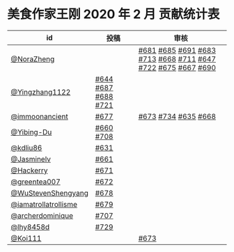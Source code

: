 # 美食作家王刚 2020 年 2 月 贡献统计表

| id | 投稿 | 审核 |
| -- | --- | --- |
| [@NoraZheng](https://github.com/NoraZheng) | | [#681](https://github.com/immoonancient/YTSubtitles/issues/681) [#685](https://github.com/immoonancient/YTSubtitles/issues/685) [#691](https://github.com/immoonancient/YTSubtitles/issues/691) [#683](https://github.com/immoonancient/YTSubtitles/issues/683) [#713](https://github.com/immoonancient/YTSubtitles/issues/713) [#668](https://github.com/immoonancient/YTSubtitles/issues/668) [#711](https://github.com/immoonancient/YTSubtitles/issues/711) [#647](https://github.com/immoonancient/YTSubtitles/issues/647) [#722](https://github.com/immoonancient/YTSubtitles/issues/722) [#675](https://github.com/immoonancient/YTSubtitles/issues/675) [#667](https://github.com/immoonancient/YTSubtitles/issues/667) [#690](https://github.com/immoonancient/YTSubtitles/issues/690) |
| [@Yingzhang1122](https://github.com/Yingzhang1122) | [#644](https://github.com/immoonancient/YTSubtitles/issues/644) [#687](https://github.com/immoonancient/YTSubtitles/issues/687) [#688](https://github.com/immoonancient/YTSubtitles/issues/688) [#721](https://github.com/immoonancient/YTSubtitles/issues/721) | |
| [@immoonancient](https://github.com/immoonancient) | [#677](https://github.com/immoonancient/YTSubtitles/issues/677) | [#673](https://github.com/immoonancient/YTSubtitles/issues/673) [#734](https://github.com/immoonancient/YTSubtitles/issues/734) [#635](https://github.com/immoonancient/YTSubtitles/issues/635) [#668](https://github.com/immoonancient/YTSubtitles/issues/668) |
| [@Yibing-Du](https://github.com/Yibing-Du) | [#660](https://github.com/immoonancient/YTSubtitles/issues/660) [#708](https://github.com/immoonancient/YTSubtitles/issues/708) | |
| [@kdliu86](https://github.com/kdliu86) | [#631](https://github.com/immoonancient/YTSubtitles/issues/631) | |
| [@Jasminelv](https://github.com/Jasminelv) | [#661](https://github.com/immoonancient/YTSubtitles/issues/661) | |
| [@Hackerry](https://github.com/Hackerry) | [#671](https://github.com/immoonancient/YTSubtitles/issues/671) | |
| [@greentea007](https://github.com/greentea007) | [#672](https://github.com/immoonancient/YTSubtitles/issues/672) | |
| [@WuStevenShengyang](https://github.com/WuStevenShengyang) | [#678](https://github.com/immoonancient/YTSubtitles/issues/678) | |
| [@iamatrollatrollisme](https://github.com/iamatrollatrollisme) | [#679](https://github.com/immoonancient/YTSubtitles/issues/679) | |
| [@archerdominique](https://github.com/archerdominique) | [#707](https://github.com/immoonancient/YTSubtitles/issues/707) | |
| [@lhy8458d](https://github.com/lhy8458d) | [#729](https://github.com/immoonancient/YTSubtitles/issues/729) | |
| [@Koi111](https://github.com/Koi111) | | [#673](https://github.com/immoonancient/YTSubtitles/issues/673) |
